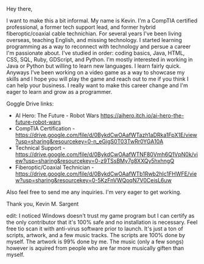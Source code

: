 Hey there,

I want to make this a bit informal. My name is Kevin. I'm a CompTIA certified professional, a former tech support lead, and former hybrid fiberoptic/coaxial cable technichian. For several years I've been living overseas, teaching English, and missing technology. I started learning programming as a way to reconnect with technology and persue a career I'm passionate about. I've studied in order: coding basics, Java, HTML, CSS, SQL, Ruby, GDScript, and Python. I'm mostly interested in working in Java or Python but willing to learn new languages. I learn fairly quick. Anyways I've been working on a video game as a way to showcase my skills and I hope you will play the game and reach out to me if you think I can help your business. I really want to make this career change and I'm eager to learn and grow as a programmer. 

Goggle Drive links:

* AI Hero: The Future - Robot Wars 
https://aihero.itch.io/ai-hero-the-future-robot-wars
* CompTIA Certification - https://drive.google.com/file/d/0BykdCwOAafWTazh1aDRka1FpX1E/view?usp=sharing&resourcekey=0-n_eGigS0T03TwRr0YGA10A
* Technical Support - https://drive.google.com/file/d/0BykdCwOAafWTNF80Vmh6Q1VpN0k/view?usp=sharing&resourcekey=0-z9TSsBMy7g8XXQy5hxhngQ
* Fiberoptic/Coaxial Technician - https://drive.google.com/file/d/0BykdCwOAafWTb1Rwb2hIc1FHWFE/view?usp=sharing&resourcekey=0-5KzFnVWQoqN7V0CeisL6uw

Also feel free to send me any inquiries. I'm very eager to get working. 

Thank you,
Kevin M. Sargent

edit: I noticed Windows doesn't trust my game program but I can certify as the only contributor that it's 100% safe and no installation is necessary. Feel free tio scan it with anti-virus software prior to launch. It's just a ton of scripts, artwork, and a few music tracks. The scripts are 100% done by myself. The artwork is 99% done by me. The music (only a few songs) however is aquired from people who are far more musically giften than myself. 

